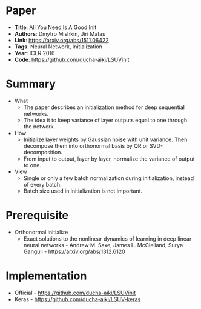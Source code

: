 # Paper

* **Title**: All You Need Is A Good Init
* **Authors**: Dmytro Mishkin, Jiri Matas
* **Link**: https://arxiv.org/abs/1511.06422
* **Tags**: Neural Network, Initialization
* **Year**: ICLR 2016
* **Code**: https://github.com/ducha-aiki/LSUVinit

# Summary

* What
    - The paper describes an initialization method for deep sequential networks.
    - The idea it to keep variance of layer outputs equal to one through the network. 
* How
    - Initialize layer weights by Gaussian noise with unit variance. Then decompose them into orthonormal basis by QR or SVD-decomposition.  
    - From input to output, layer by layer, normalize the variance of output to one. 
* View
    - Single or only a few batch normalization during initialization, instead of every batch. 
    - Batch size used in initialization is not important.  

# Prerequisite

* Orthonormal initialize
    - Exact solutions to the nonlinear dynamics of learning in deep linear neural networks - Andrew M. Saxe, James L. McClelland, Surya Ganguli - https://arxiv.org/abs/1312.6120

# Implementation

* Official - https://github.com/ducha-aiki/LSUVinit
* Keras - https://github.com/ducha-aiki/LSUV-keras
